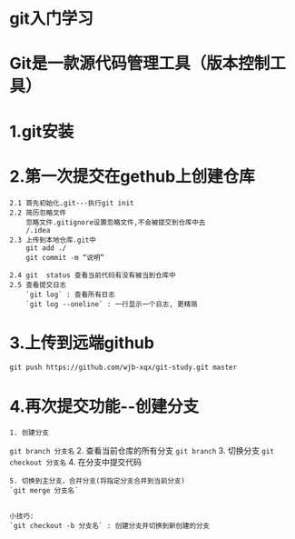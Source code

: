 # git入门学习
# Git是一款源代码管理工具（版本控制工具）
# 1.git安装
# 2.第一次提交在gethub上创建仓库
    2.1 首先初始化.git---执行git init
    2.2 简历忽略文件
        忽略文件.gitignore设置忽略文件,不会被提交到仓库中去
        /.idea
    2.3 上传到本地仓库.git中
        git add ./
        git commit -m “说明”

    2.4 git  status 查看当前代码有没有被当到仓库中
    2.5 查看提交日志
        `git log` : 查看所有日志
        `git log --oneline` : 一行显示一个日志, 更精简

# 3.上传到远端github
    git push https://github.com/wjb-xqx/git-study.git master

# 4.再次提交功能--创建分支
    1. 创建分支
   `git branch 分支名`
    2. 查看当前仓库的所有分支
    `git branch`
    3. 切换分支
    `git checkout 分支名`
    4. 在分支中提交代码

    5. 切换到主分支，合并分支(将指定分支合并到当前分支)
    `git merge 分支名`


    小技巧:
    `git checkout -b 分支名` : 创建分支并切换到新创建的分支

